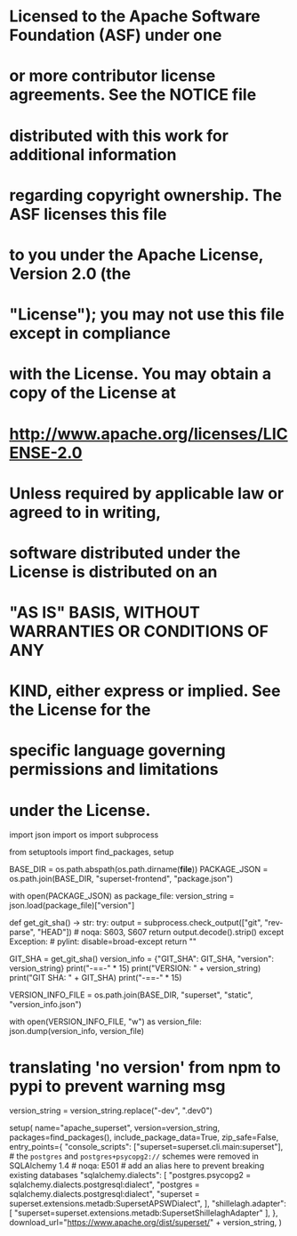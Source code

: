 # Licensed to the Apache Software Foundation (ASF) under one
# or more contributor license agreements.  See the NOTICE file
# distributed with this work for additional information
# regarding copyright ownership.  The ASF licenses this file
# to you under the Apache License, Version 2.0 (the
# "License"); you may not use this file except in compliance
# with the License.  You may obtain a copy of the License at
#
#   http://www.apache.org/licenses/LICENSE-2.0
#
# Unless required by applicable law or agreed to in writing,
# software distributed under the License is distributed on an
# "AS IS" BASIS, WITHOUT WARRANTIES OR CONDITIONS OF ANY
# KIND, either express or implied.  See the License for the
# specific language governing permissions and limitations
# under the License.
import json
import os
import subprocess

from setuptools import find_packages, setup

BASE_DIR = os.path.abspath(os.path.dirname(__file__))
PACKAGE_JSON = os.path.join(BASE_DIR, "superset-frontend", "package.json")


with open(PACKAGE_JSON) as package_file:
    version_string = json.load(package_file)["version"]


def get_git_sha() -> str:
    try:
        output = subprocess.check_output(["git", "rev-parse", "HEAD"])  # noqa: S603, S607
        return output.decode().strip()
    except Exception:  # pylint: disable=broad-except
        return ""


GIT_SHA = get_git_sha()
version_info = {"GIT_SHA": GIT_SHA, "version": version_string}
print("-==-" * 15)
print("VERSION: " + version_string)
print("GIT SHA: " + GIT_SHA)
print("-==-" * 15)

VERSION_INFO_FILE = os.path.join(BASE_DIR, "superset", "static", "version_info.json")

with open(VERSION_INFO_FILE, "w") as version_file:
    json.dump(version_info, version_file)

# translating 'no version' from npm to pypi to prevent warning msg
version_string = version_string.replace("-dev", ".dev0")

setup(
    name="apache_superset",
    version=version_string,
    packages=find_packages(),
    include_package_data=True,
    zip_safe=False,
    entry_points={
        "console_scripts": ["superset=superset.cli.main:superset"],
        # the `postgres` and `postgres+psycopg2://` schemes were removed in SQLAlchemy 1.4  # noqa: E501
        # add an alias here to prevent breaking existing databases
        "sqlalchemy.dialects": [
            "postgres.psycopg2 = sqlalchemy.dialects.postgresql:dialect",
            "postgres = sqlalchemy.dialects.postgresql:dialect",
            "superset = superset.extensions.metadb:SupersetAPSWDialect",
        ],
        "shillelagh.adapter": [
            "superset=superset.extensions.metadb:SupersetShillelaghAdapter"
        ],
    },
    download_url="https://www.apache.org/dist/superset/" + version_string,
)
